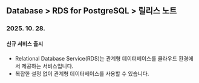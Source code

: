 ## Database > RDS for PostgreSQL > 릴리스 노트

### 2025. 10. 28.

#### 신규 서비스 출시

- Relational Database Service(RDS)는 관계형 데이터베이스를 클라우드 환경에서 제공하는 서비스입니다.
- 복잡한 설정 없이 관계형 데이터베이스를 사용할 수 있습니다.
